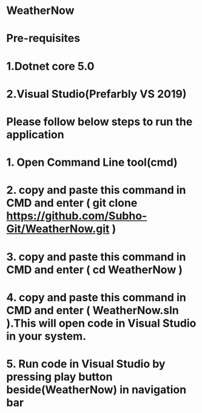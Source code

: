 # WeatherNow

# Pre-requisites
# 1.Dotnet core 5.0
# 2.Visual Studio(Prefarbly VS 2019)

# Please follow below steps to run the application
# 1. Open Command Line tool(cmd)
# 2. copy and paste this command in CMD and enter ( git clone https://github.com/Subho-Git/WeatherNow.git ) 
# 3. copy and paste this command in CMD and enter ( cd WeatherNow )
# 4. copy and paste this command in CMD and enter ( WeatherNow.sln ).This will open code in Visual Studio in your system.
# 5. Run code in Visual Studio by pressing play button beside(WeatherNow) in navigation bar
